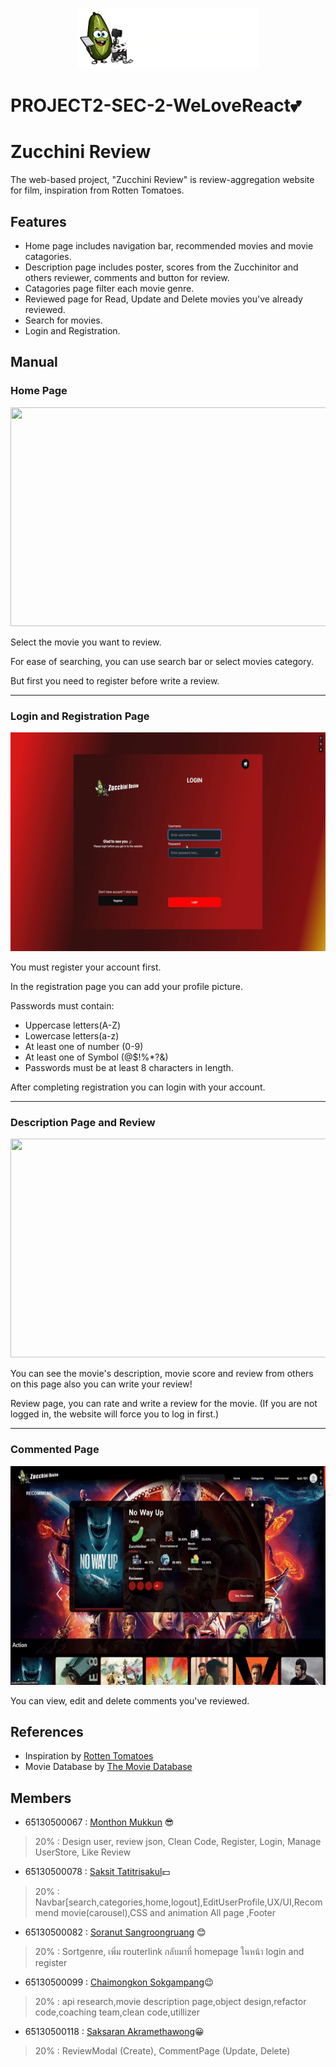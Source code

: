 <p align="center"><img src="https://github.com/Xsmitylnwza/PROJECT2-SEC-2-WeLoveReact/blob/main/public/image/logo.png"/></p>

# PROJECT2-SEC-2-WeLoveReact💕

# Zucchini Review

The web-based project, "Zucchini Review" is review-aggregation website for film, inspiration from Rotten Tomatoes.

## Features

- Home page includes navigation bar, recommended movies and movie catagories.
- Description page includes poster, scores from the Zucchinitor and others reviewer, comments and button for review.
- Catagories page filter each movie genre.
- Reviewed page for Read, Update and Delete movies you've already reviewed.
- Search for movies.
- Login and Registration.

## Manual

### Home Page

<p align="center"><img src="https://github.com/Xsmitylnwza/PROJECT2-SEC-2-WeLoveReact/blob/main/public/image/gif/homepage.gif" width="650" height="350"></p>

<p>Select the movie you want to review. </p>
<p>For ease of searching, you can use search bar or select movies category. </p>
<p>But first you need to register before write a review. </p>

<hr>

### Login and Registration Page

<p align="center"><img src="https://github.com/Xsmitylnwza/PROJECT2-SEC-2-WeLoveReact/blob/main/public/image/gif/register.gif" width="650" height="350"></p>

<p>You must register your account first. </p>
<p>In the registration page you can add your profile picture. </p>

<p>Passwords must contain: </p>

- Uppercase letters(A-Z)
- Lowercase letters(a-z)
- At least one of number (0-9)
- At least one of Symbol (@$!%*?&)
- Passwords must be at least 8 characters in length.

<p>After completing registration you can login with your account.</p>

<hr>

### Description Page and Review

<p align="center"><img src="https://github.com/Xsmitylnwza/PROJECT2-SEC-2-WeLoveReact/blob/main/public/image/gif/review.gif" width="650" height="350"></p>

<p>You can see the movie's description, movie score and review from others on this page also you can write your review! </p>

<p>Review page, you can rate and write a review for the movie. (If you are not logged in, the website will force you to log in first.) </p>

<hr>

### Commented Page

<p align="center"><img src="https://github.com/Xsmitylnwza/PROJECT2-SEC-2-WeLoveReact/blob/main/public/image/gif/commented.gif" width="650" height="350"></p>

You can view, edit and delete comments you've reviewed.

## References

-  Inspiration by [Rotten Tomatoes](https://www.rottentomatoes.com/)
-  Movie Database by [The Movie Database](https://www.themoviedb.org/)

## Members

- 65130500067 : [Monthon Mukkun](https://github.com/carrynong2) 😎
> 20% : Design user, review json, Clean Code, Register, Login,  Manage UserStore, Like Review
- 65130500078 : [Saksit Tatitrisakul](https://github.com/Tiskas02)💵
> 20% : Navbar[search,categories,home,logout],EditUserProfile,UX/UI,Recommend movie(carousel),CSS and animation All page ,Footer
- 65130500082 : [Soranut Sangroongruang](https://github.com/c3b22) 😊
> 20% : Sortgenre, เพิ่ม routerlink กลับมาที่ homepage ในหน้า login and register
- 65130500099 : [Chaimongkon Sokgampang](https://github.com/Xsmitylnwza)😉
> 20% : api research,movie description page,object design,refactor code,coaching team,clean code,utillizer
- 65130500118 : [Saksaran Akramethawong](https://github.com/saksaran)😀
> 20% : ReviewModal (Create), CommentPage (Update, Delete)

